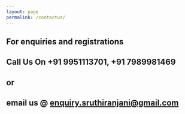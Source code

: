 ```yaml
---
layout: page
permalink: /contactus/
---
```



## For enquiries and registrations 

## Call Us On +91 9951113701, +91 7989981469

## or 

## email us @ enquiry.sruthiranjani@gmail.com
